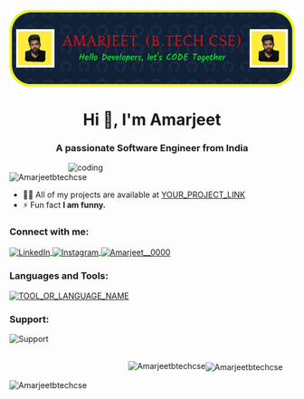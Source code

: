 ![logo](https://github.com/Amarjeetbtechcse/Amarjeetbtechcse/blob/main/github-header-image%20(1).png)

<h1 align="center">Hi 👋, I'm Amarjeet</h1>
<h3 align="center">A passionate Software Engineer from India</h3>

<img align="right" alt="coding" width="400" src="YOUR_ANIMATED_IMAGE_LINK">

<p align="left"> 
  <img src="https://komarev.com/ghpvc/?username=Amarjeetbtechcse&label=Profile%20views&color=0e75b6&style=flat" alt="Amarjeetbtechcse" /> 
</p>

- 👨‍💻 All of my projects are available at [YOUR_PROJECT_LINK](YOUR_PROJECT_LINK)  
- ⚡ Fun fact **I am funny.**

<h3 align="left">Connect with me:</h3>
<p align="left">
  <a href="https://www.linkedin.com/in/your-linkedin-id" target="blank">
    <img align="center" src="https://raw.githubusercontent.com/rahuldkjain/github-profile-readme-generator/master/src/images/icons/Social/linked-in-alt.svg" alt="LinkedIn" height="30" width="40" />
  </a>
  <a href="https://www.instagram.com/amarjeet_0378" target="blank">
    <img align="center" src="https://raw.githubusercontent.com/rahuldkjain/github-profile-readme-generator/master/src/images/icons/Social/instagram.svg" alt="Instagram" height="30" width="40" />
  </a>
  <a href="https://x.com/Amarjeet__0000" target="blank">
    <img align="center" src="https://raw.githubusercontent.com/rahuldkjain/github-profile-readme-generator/master/src/images/icons/Social/twitter.svg" alt="Amarjeet__0000" height="30" width="40" />
  </a>
</p>

<h3 align="left">Languages and Tools:</h3>
<p align="left">
  <!-- Add icons for the languages and tools you know -->
  <a href="TOOL_OR_LANGUAGE_LINK" target="_blank" rel="noreferrer">
    <img src="ICON_LINK" alt="TOOL_OR_LANGUAGE_NAME" width="40" height="40"/>
  </a>
</p>

<h3 align="left">Support:</h3>
<p>
  <a href="YOUR_SUPPORT_LINK"> 
    <img align="left" src="https://cdn.buymeacoffee.com/buttons/v2/default-yellow.png" height="50" width="210" alt="Support" />
  </a>
</p>
<br><br>

<p>
  <img align="left" src="https://github-readme-stats.vercel.app/api/top-langs?username=Amarjeetbtechcse&show_icons=true&locale=en&layout=compact" alt="Amarjeetbtechcse" />
</p>

<p>
  <img align="center" src="https://github-readme-stats.vercel.app/api?username=Amarjeetbtechcse&show_icons=true&locale=en" alt="Amarjeetbtechcse" />
</p>

<p>
  <img align="center" src="https://github-readme-streak-stats.herokuapp.com/?user=Amarjeetbtechcse&" alt="Amarjeetbtechcse" />
</p>
